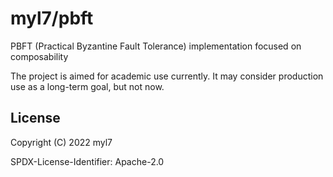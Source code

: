 # myl7/pbft

PBFT (Practical Byzantine Fault Tolerance) implementation focused on composability

The project is aimed for academic use currently.
It may consider production use as a long-term goal, but not now.

## License

Copyright (C) 2022 myl7

SPDX-License-Identifier: Apache-2.0
